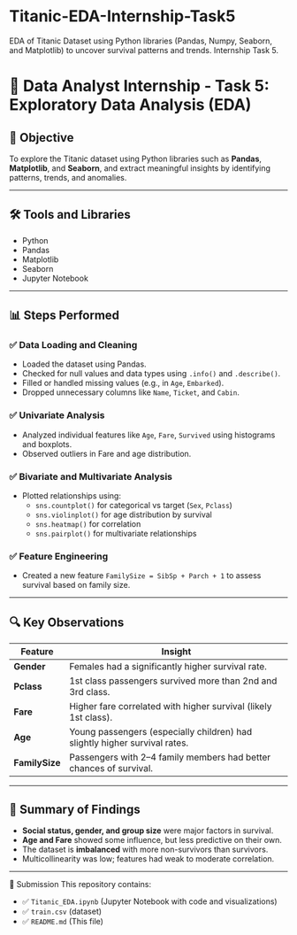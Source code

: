 # Titanic-EDA-Internship-Task5
EDA of Titanic Dataset using Python libraries (Pandas, Numpy, Seaborn, and Matplotlib) to uncover survival patterns and trends. Internship Task 5.


# 🧠 Data Analyst Internship - Task 5: Exploratory Data Analysis (EDA)


## 🎯 Objective
To explore the Titanic dataset using Python libraries such as **Pandas**, **Matplotlib**, and **Seaborn**, and extract meaningful insights by identifying patterns, trends, and anomalies.

---

## 🛠 Tools and Libraries
- Python
- Pandas
- Matplotlib
- Seaborn
- Jupyter Notebook

---

## 📊 Steps Performed

### ✅ Data Loading and Cleaning
- Loaded the dataset using Pandas.
- Checked for null values and data types using `.info()` and `.describe()`.
- Filled or handled missing values (e.g., in `Age`, `Embarked`).
- Dropped unnecessary columns like `Name`, `Ticket`, and `Cabin`.

### ✅ Univariate Analysis
- Analyzed individual features like `Age`, `Fare`, `Survived` using histograms and boxplots.
- Observed outliers in Fare and age distribution.

### ✅ Bivariate and Multivariate Analysis
- Plotted relationships using:
  - `sns.countplot()` for categorical vs target (`Sex`, `Pclass`)
  - `sns.violinplot()` for age distribution by survival
  - `sns.heatmap()` for correlation
  - `sns.pairplot()` for multivariate relationships

### ✅ Feature Engineering
- Created a new feature `FamilySize = SibSp + Parch + 1` to assess survival based on family size.

---

## 🔍 Key Observations

| Feature         | Insight |
|-----------------|---------|
| **Gender**      | Females had a significantly higher survival rate. |
| **Pclass**      | 1st class passengers survived more than 2nd and 3rd class. |
| **Fare**        | Higher fare correlated with higher survival (likely 1st class). |
| **Age**         | Young passengers (especially children) had slightly higher survival rates. |
| **FamilySize**  | Passengers with 2–4 family members had better chances of survival. |

---

## 📌 Summary of Findings

- **Social status, gender, and group size** were major factors in survival.
- **Age and Fare** showed some influence, but less predictive on their own.
- The dataset is **imbalanced** with more non-survivors than survivors.
- Multicollinearity was low; features had weak to moderate correlation.

---

🔗 Submission This repository contains:

- ✅ `Titanic_EDA.ipynb` (Jupyter Notebook with code and visualizations)
- ✅ `train.csv` (dataset)
- ✅ `README.md` (This file)
